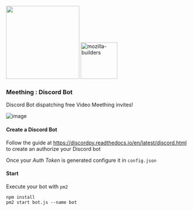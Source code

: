 <img src="https://i.imgur.com/XS79fTC.png" width=200> <img width="100" alt="mozilla-builders" src="https://user-images.githubusercontent.com/1423657/81992335-85346480-9643-11ea-8754-8275e98e06bc.png">

### Meething : Discord Bot
Discord Bot dispatching free Video Meething invites!

![image](https://user-images.githubusercontent.com/1423657/82379720-b045fc00-9a27-11ea-8389-171859ec8dcd.png)


#### Create a Discord Bot
Follow the guide at https://discordpy.readthedocs.io/en/latest/discord.html to create an authorize your Discord bot

Once your *Auth Token* is generated configure it in `config.json`

#### Start
Execute your bot with `pm2`
```
npm install
pm2 start bot.js --name bot
```
